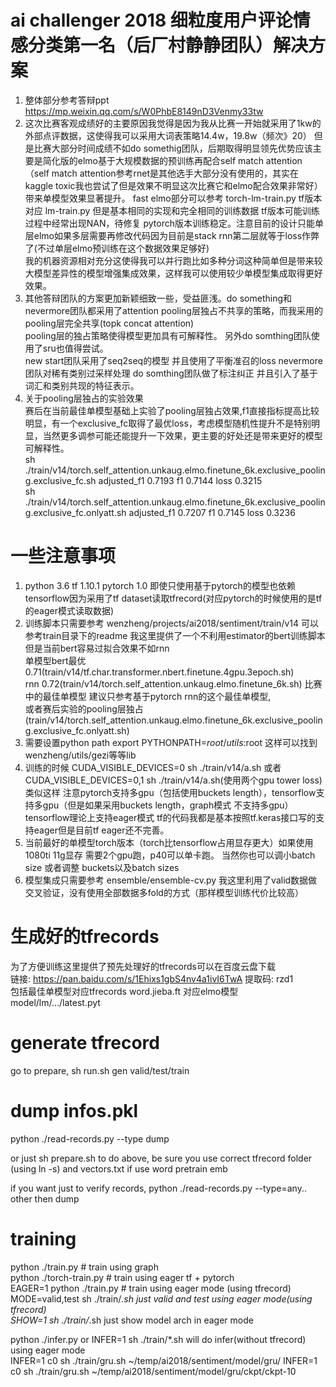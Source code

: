 # ai challenger 2018 细粒度用户评论情感分类第一名（后厂村静静团队）解决方案
1. 整体部分参考答辩ppt https://mp.weixin.qq.com/s/W0PhbE8149nD3Venmy33tw  
2. 这次比赛客观成绩好的主要原因我觉得是因为我从比赛一开始就采用了1kw的外部点评数据，这使得我可以采用大词表策略14.4w，19.8w（频次》20） 
   但是比赛大部分时间成绩不如do somethig团队，后期取得明显领先优势应该主要是简化版的elmo基于大规模数据的预训练再配合self match attention（self match attention参考rnet是其他选手大部分没有使用的，其实在kaggle toxic我也尝试了但是效果不明显这次比赛它和elmo配合效果非常好）带来单模型效果显著提升。 
  fast elmo部分可以参考 torch-lm-train.py tf版本对应 lm-train.py 但是基本相同的实现和完全相同的训练数据 tf版本可能训练过程中经常出现NAN，待修复 pytorch版本训练稳定。注意目前的设计只能单层elmo如果多层需要再修改代码因为目前是stack rnn第二层就等于loss作弊了(不过单层elmo预训练在这个数据效果足够好)  
  我的机器资源相对充分这使得我可以并行跑比如多种分词这种简单但是带来较大模型差异性的模型增强集成效果，这样我可以使用较少单模型集成取得更好效果。   
3. 其他答辩团队的方案更加新颖细致一些，受益匪浅。do something和nevermore团队都采用了attention pooling层独占不共享的策略，而我采用的pooling层完全共享(topk concat attention)  
   pooling层的独占策略使得模型更加具有可解释性。 另外do somthing团队使用了sru也值得尝试。  
   new start团队采用了seq2seq的模型 并且使用了平衡准召的loss nevermore团队对稀有类别过采样处理 do somthing团队做了标注纠正 并且引入了基于词汇和类别共现的特征表示。  
4. 关于pooling层独占的实验效果  
   赛后在当前最佳单模型基础上实验了pooling层独占效果,f1直接指标提高比较明显，有一个exclusive_fc取得了最优loss，考虑模型随机性提升不是特别明显，当然更多调参可能还能提升一下效果，更主要的好处还是带来更好的模型可解释性。    
   sh ./train/v14/torch.self_attention.unkaug.elmo.finetune_6k.exclusive_pooling.exclusive_fc.sh              adjusted_f1 0.7193  f1 0.7144 loss 0.3215  
   sh ./train/v14/torch.self_attention.unkaug.elmo.finetune_6k.exclusive_pooling.exclusive_fc.onlyatt.sh      adjusted_f1 0.7207  f1 0.7145 loss 0.3236  

# 一些注意事项
1. python 3.6 tf 1.10.1  pytorch 1.0  即使只使用基于pytorch的模型也依赖tensorflow因为采用了tf dataset读取tfrecord(对应pytorch的时候使用的是tf的eager模式读取数据)  
2. 训练脚本只需要参考 wenzheng/projects/ai2018/sentiment/train/v14 可以参考train目录下的readme 我这里提供了一个不利用estimator的bert训练脚本 但是当前bert容易过拟合效果不如rnn  
   单模型bert最优 0.71(train/v14/tf.char.transformer.nbert.finetune.4gpu.3epoch.sh)   
   rnn 0.72(train/v14/torch.self_attention.unkaug.elmo.finetune_6k.sh) 比赛中的最佳单模型 建议只参考基于pytorch rnn的这个最佳单模型,  
   或者赛后实验的pooling层独占(train/v14/torch.self_attention.unkaug.elmo.finetune_6k.exclusive_pooling.exclusive_fc.onlyatt.sh)  
3. 需要设置python path export PYTHONPATH=$root/utils:$root 这样可以找到wenzheng/utils/gezi等等lib 
4. 训练的时候 CUDA_VISIBLE_DEVICES=0 sh ./train/v14/a.sh 或者 CUDA_VISIBLE_DEVICES=0,1 sh ./train/v14/a.sh(使用两个gpu tower loss) 类似这样 注意pytorch支持多gpu（包括使用buckets length），tensorflow支持多gpu（但是如果采用buckets length，graph模式 不支持多gpu）  
   tensorflow理论上支持eager模式 tf的代码我都是基本按照tf.keras接口写的支持eager但是目前tf eager还不完善。  
5. 当前最好的单模型torch版本（torch比tensorflow占用显存更大）如果使用1080ti 11g显存 需要2个gpu跑，p40可以单卡跑。 当然你也可以调小batch size 或者调整 buckets以及batch sizes   
6. 模型集成只需要参考 ensemble/ensemble-cv.py 我这里利用了valid数据做交叉验证，没有使用全部数据多fold的方式（那样模型训练代价比较高）   

# 生成好的tfrecords
为了方便训练这里提供了预先处理好的tfrecords可以在百度云盘下载  
链接: https://pan.baidu.com/s/1Ehixs1gbS4nv4a1ivI6TwA 提取码: rzd1   
包括最佳单模型对应tfrecords word.jieba.ft 对应elmo模型 model/lm/.../latest.pyt  

# generate tfrecord  
go to prepare, sh run.sh gen valid/test/train   
# dump infos.pkl  
python ./read-records.py --type dump   

or just sh prepare.sh to do above, be sure you use correct tfrecord folder (using ln -s)  and vectors.txt if use word pretrain emb  

if you want just to verify records, python ./read-records.py --type=any.. other then dump  
# training 
python ./train.py  # train using graph  
python ./torch-train.py # train using eager tf + pytorch  
EAGER=1 python ./train.py # train using eager mode  (using tfrecord)
MODE=valid,test sh ./train/*.sh  just valid and test using eager mode(using tfrecord)  
SHOW=1 sh ./train/*.sh just show model arch in eager mode   

python ./infer.py or INFER=1 sh ./train/*.sh will do infer(without tfrecord) using eager mode    
INFER=1 c0 sh ./train/gru.sh ~/temp/ai2018/sentiment/model/gru/ 
INFER=1 c0 sh ./train/gru.sh ~/temp/ai2018/sentiment/model/gru/ckpt/ckpt-10 
